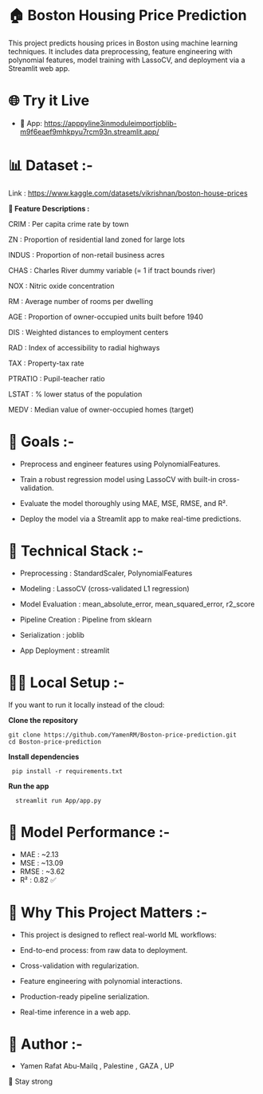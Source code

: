 # 🏠 Boston Housing Price Prediction
This project predicts housing prices in Boston using machine learning techniques. It includes data preprocessing, feature engineering with polynomial features, model training with LassoCV, and deployment via a Streamlit web app.

# 🌐 Try it Live
 - 🔗 App: https://apppyline3inmoduleimportjoblib-m9f6eaef9mhkpyu7rcm93n.streamlit.app/

# 📊 Dataset :-

Link : https://www.kaggle.com/datasets/vikrishnan/boston-house-prices

**📌 Feature Descriptions :**

CRIM :	Per capita crime rate by town

ZN :	Proportion of residential land zoned for large lots

INDUS :	Proportion of non-retail business acres

CHAS :	Charles River dummy variable (= 1 if tract bounds river)

NOX :	Nitric oxide concentration

RM :	Average number of rooms per dwelling

AGE :	Proportion of owner-occupied units built before 1940

DIS :	Weighted distances to employment centers

RAD :	Index of accessibility to radial highways

TAX :	Property-tax rate

PTRATIO :	Pupil-teacher ratio

LSTAT : % lower status of the population

MEDV :	Median value of owner-occupied homes (target)


# 🧠 Goals :-
 - Preprocess and engineer features using PolynomialFeatures.

 - Train a robust regression model using LassoCV with built-in cross-validation.

 - Evaluate the model thoroughly using MAE, MSE, RMSE, and R².

 - Deploy the model via a Streamlit app to make real-time predictions.

# 🔧 Technical Stack :-

 - Preprocessing :	StandardScaler, PolynomialFeatures

 - Modeling :	LassoCV (cross-validated L1 regression)

 - Model Evaluation :	mean_absolute_error, mean_squared_error, r2_score

 - Pipeline Creation :	Pipeline from sklearn

 - Serialization	: joblib

 - App Deployment : streamlit

# 🧑‍💻 Local Setup :-
If you want to run it locally instead of the cloud:

  **Clone the repository**
  
    git clone https://github.com/YamenRM/Boston-price-prediction.git
    cd Boston-price-prediction

 **Install dependencies**
 
     pip install -r requirements.txt

 **Run the app**
 
      streamlit run App/app.py


# 🧪 Model Performance :-

 - MAE	: ~2.13
 - MSE	: ~13.09
 - RMSE :	~3.62
 - R² :	0.82 ✅

# 🧳 Why This Project Matters :-
 - This project is designed to reflect real-world ML workflows:

 - End-to-end process: from raw data to deployment.

 - Cross-validation with regularization.

 - Feature engineering with polynomial interactions.

 - Production-ready pipeline serialization.

 - Real-time inference in a web app.

# 👤 Author :-
 - Yamen Rafat Abu-Mailq , Palestine , GAZA  , UP

  💪 Stay strong
